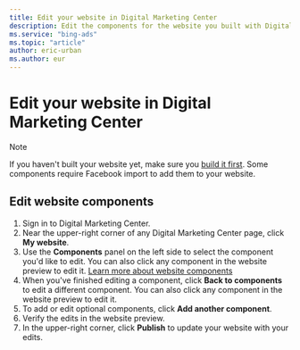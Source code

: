 ```yaml
---
title: Edit your website in Digital Marketing Center
description: Edit the components for the website you built with Digital Marketing Center
ms.service: "bing-ads"
ms.topic: "article"
author: eric-urban
ms.author: eur
---
```


# Edit your website in Digital Marketing Center

> [!NOTE]
> If you haven't built your website yet, make sure you [build it first](./hlp_DMC_CONC_Website_GettingStarted.md).
> Some components require Facebook import to add them to your website.

## Edit website components

1. Sign in to Digital Marketing Center.
1. Near the upper-right corner of any Digital Marketing Center page, click **My website**.
1. Use the **Components** panel on the left side to select the component you'd like to edit. You can also click any component in the website preview to edit it. [Learn more about website components](./hlp_DMC_CONC_Website_GettingStarted.md)
1. When you've finished editing a component, click **Back to components** to edit a different component. You can also click any component in the website preview to edit it.
1. To add or edit optional components, click **Add another component**.
1. Verify the edits in the website preview.
1. In the upper-right corner, click **Publish** to update your website with your edits.


